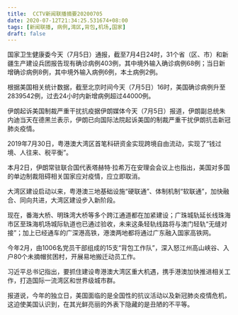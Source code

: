 ```yaml
---
title:  CCTV新闻联播摘要20200705
date: 2020-07-12T21:34:25.531674+08:00
tags: [新闻联播, 病例,湾区,背包,机场,国家]
draft: false
---
```


<span class="keywords_content">国家</span>卫生健康委今天（7月5日）通报，截至7月4日24时，31个省（区、市）和新疆生产建设兵团报告现有确诊<span class="keywords_content">病例</span>403例，其中境外输入确诊<span class="keywords_content">病例</span>68例；当日新增确诊<span class="keywords_content">病例</span>8例，其中境外输入<span class="keywords_content">病例</span>6例，本土<span class="keywords_content">病例</span>2例。

根据美国相关统计数据，截至北京时间今天（7月5日）16时，美国确诊<span class="keywords_content">病例</span>升至2839542例，过去24小时内新增<span class="keywords_content">病例</span>超过44000例。

伊朗起诉美国制裁严重干扰抗疫据伊朗媒体今天（7月5日）报道，伊朗副总统朱内迪当天在德黑兰表示，伊朗已向国际法院起诉美国的制裁严重干扰伊朗抗击新冠肺炎疫情。

2019年7月30日，粤港澳大<span class="keywords_fund">湾区</span>首笔科研资金实现跨境自由流动，实现了“钱过境、人往来、税平衡”。

本月2日，伊朗常驻联合国代表塔赫特·拉希万在安理会会议上也指出，美国对多国的单边制裁阻碍相关<span class="keywords_content">国家</span>应对疫情，应立即取消。

大<span class="keywords_fund">湾区</span>建设启动以来，粤港澳三地基础设施“硬联通”、体制机制“软联通”，加快融合、同向共进，大<span class="keywords_fund">湾区</span>建设步入新阶段。

现在，番海大桥、明珠湾大桥等多个跨江通道都在加紧建设；广珠城轨延长线珠海市区至珠海<span class="keywords_fund">机场</span>城际轨道也已通过验收，未来这条轻轨线路将与澳门轻轨“无缝对接”；加上已经通车的广深港高铁，港澳两地都将通过广东融入<span class="keywords_content">国家</span>高铁网。

今年2月，由1006名党员干部组成的15支“<span class="keywords_content">背包</span>工作队”，深入怒江州高山峡谷、入户80个未摘帽贫困村，开展易地搬迁动员工作。

习近平总书记指出，要抓住建设粤港澳大<span class="keywords_fund">湾区</span>重大机遇，携手港澳加快推进相关工作，打造国际一流<span class="keywords_fund">湾区</span>和世界级城市群。

报道说，今年的独立日，美国面临的是全国性的抗议活动以及新冠肺炎疫情危机，这迫使美国认识到，在其光鲜亮丽的外表下隐藏的是丑陋的不平等。
